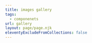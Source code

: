 ```yaml
---
title: images gallery
tags:
  - componenets
url: gallery
layout: page/page.njk
eleventyExcludeFromCollections: false
---
```

